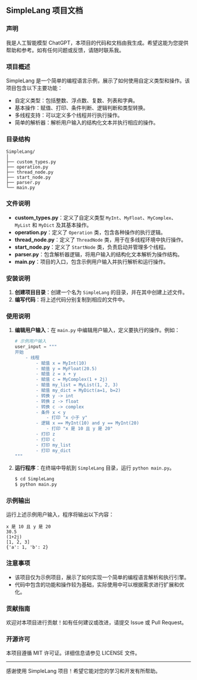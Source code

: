 ## SimpleLang 项目文档

### 声明

我是人工智能模型 ChatGPT，本项目的代码和文档由我生成。希望这能为您提供帮助和参考。如有任何问题或反馈，请随时联系我。

### 项目概述

SimpleLang 是一个简单的编程语言示例，展示了如何使用自定义类型和操作。该项目包含以下主要功能：

- 自定义类型：包括整数、浮点数、复数、列表和字典。
- 基本操作：赋值、打印、条件判断、逻辑判断和类型转换。
- 多线程支持：可以定义多个线程并行执行操作。
- 简单的解析器：解析用户输入的结构化文本并执行相应的操作。

### 目录结构

```
SimpleLang/
│
├── custom_types.py
├── operation.py
├── thread_node.py
├── start_node.py
├── parser.py
└── main.py
```

### 文件说明

- **custom_types.py**：定义了自定义类型 `MyInt`、`MyFloat`、`MyComplex`、`MyList` 和 `MyDict` 及其基本操作。
- **operation.py**：定义了 `Operation` 类，包含各种操作的执行逻辑。
- **thread_node.py**：定义了 `ThreadNode` 类，用于在多线程环境中执行操作。
- **start_node.py**：定义了 `StartNode` 类，负责启动并管理多个线程。
- **parser.py**：包含解析器逻辑，将用户输入的结构化文本解析为操作结构。
- **main.py**：项目的入口，包含示例用户输入并执行解析和运行操作。

### 安装说明

1. **创建项目目录**：创建一个名为 `SimpleLang` 的目录，并在其中创建上述文件。
2. **编写代码**：将上述代码分别复制到相应的文件中。

### 使用说明

1. **编辑用户输入**：在 `main.py` 中编辑用户输入，定义要执行的操作。例如：

    ```python
    # 示例用户输入
    user_input = """
    开始
        - 线程
            - 赋值 x = MyInt(10)
            - 赋值 y = MyFloat(20.5)
            - 赋值 z = x + y
            - 赋值 c = MyComplex(1 + 2j)
            - 赋值 my_list = MyList(1, 2, 3)
            - 赋值 my_dict = MyDict(a=1, b=2)
            - 转换 y -> int
            - 转换 z -> float
            - 转换 c -> complex
            - 条件 x < y
                - 打印 "x 小于 y"
            - 逻辑 x == MyInt(10) and y == MyInt(20)
                - 打印 "x 是 10 且 y 是 20"
            - 打印 z
            - 打印 c
            - 打印 my_list
            - 打印 my_dict
    """
    ```

2. **运行程序**：在终端中导航到 `SimpleLang` 目录，运行 `python main.py`。

    ```sh
    $ cd SimpleLang
    $ python main.py
    ```

### 示例输出

运行上述示例用户输入，程序将输出以下内容：

```
x 是 10 且 y 是 20
30.5
(1+2j)
[1, 2, 3]
{'a': 1, 'b': 2}
```

### 注意事项

- 该项目仅为示例项目，展示了如何实现一个简单的编程语言解析和执行引擎。
- 代码中包含的功能和操作较为基础，实际使用中可以根据需求进行扩展和优化。

### 贡献指南

欢迎对本项目进行贡献！如有任何建议或改进，请提交 Issue 或 Pull Request。

### 开源许可

本项目遵循 MIT 许可证。详细信息请参见 LICENSE 文件。

---

感谢使用 SimpleLang 项目！希望它能对您的学习和开发有所帮助。